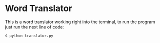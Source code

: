 # Word Translator

This is a word translator working right into the terminal, to run the program just run the next line of code: 

```
$ python translator.py
```
